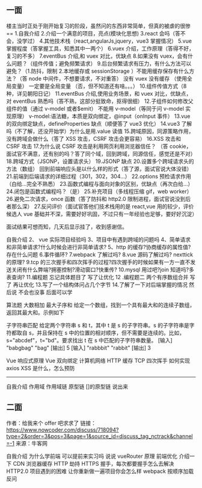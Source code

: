 ## 一面

楼主当时正处于刚开始复习的阶段，虽然问的东西非常简单，但真的被虐的很惨== 1.自我介绍 2.介绍一个满意的项目，亮点(模块化思想)
3.react 会吗（答不会，没学过） 4.其他技术栈（react,angularJs,jquery，vue3 掌握情况）
5.vue 掌握程度（答掌握工具，知悉其中一两个）
6.vuex 介绍，工作原理（答得不好，复习的不多）
7.eventBus 介绍,和 vuex 对比，优缺点 8.如果没有 vuex，会有什么问题？（组件传值；避免频繁请求） 9.后台频繁请求有压力，有什么方法可以避免？（1.防抖，限制 2.本地缓存或 sessionStorage ）不能用缓存保存有什么方法？（答 node 中间件，不想要请求，不对重答）
没有 vuex 没有缓存 （使用全局变量）
一定要是全局变量 （否，但不知道还有啥。。。） 10.组件传值方式（8 种，详见朝阳日记）
11.eventBus 介绍,使用业务场景，和 vuex 对比，优缺点，对 eventBus 熟悉吗（答不熟，这部分挺致命，抠得很细） 12.子组件如何修改父组件的值（通过 v-model 或者$emit）
不能用 v-model（等同于问 v-model 实现原理）
v-model:语法糖，本质是双向绑定，@input（onInput 事件）
13.vue 的双向绑定缺点，defineProperties 缺点（顺便答了 vue3 优化）
14.vue3 了解吗（不了解，还没开始学）为什么是用.value 读值 15.跨域原因，同源策略作用，没有跨域会做什么（答了 XSS 攻击，CSRF 攻击会更容易）
16.XSS 攻击和 CSRF 攻击 17.为什么说 CSRF 攻击是利用网页利用浏览器信任？
（答 cookie，面试官不满意，还有别的吗？答了同个域，回到跨域，同源信任，感觉还是不对） 18.跨域方式（JSONP，设置请求头）
19.JSONP 缺点 20.设置多个跨域请求头的方法（数组） 回到前端响应头是以什么样的形式（答了源，面试官说大体没错） 21.前端到后端请求的详细过程（301，302，304…）
22.options 预检请求作用（白给…完全不熟悉） 23.函数式编程与面向对象的区别，优缺点（再次白给…） 24.闭包是函数式编程吗？（是） 25.补充项目（多线程压缩 gif，web worker） 26.避免二次请求，once 函数（答了防抖和 http2.0 限制进程，面试官说没到后者那么深） 27.反问评价（面试官答他们技术栈用的是 react,vue 用的较少，评价候选人 vue 基础并不深，需要好好巩固，不过只有一年经验也足够，要好好沉淀）

面试结果可想而知，几天后显示挂了，收到感谢信。

自我介绍
2、 vue 实际项目经验吗
3、项目中有遇到跨域的问题吗
4、简单请求和非简单请求?什么时候会进行非简单请求?
5、http 的缓存?协商缓存的属性值?存在什么问题 6.事件循环?
7.webpack 了解过吗?
8.vue 源码了解过吗? nexttick 的原理?
9.tcp 的三次握手和四次挥手的过程?四次握手的时候如果有一方一直不发送关闭有什么弊端?拥塞控制?滑动窗口?快重传?
10.mysql 用过吧?join 知道吗?多表查询? 11.编程题 忘记具体题目了 写了让优化
12 .编程题二 两个有序数组合并 写了 再让优化 13.写了一个结构体问占几个字节 14.了解了一下对后端掌握的情况 然后说 不会也没事 后面可以学

算法题
大数相加
最大子序和 给定一个数组，找到一个具有最大和的连续子数组，返回其最大和。示例如下

子字符串匹配 给定两个字符串 s 和 t，其中 t 是 s 的子字符串。s 的子字符串是字符都取自 s，并且保持在 s 中的位置的相对顺序，但不需要是连续的。比如，s="abcdef"，t="bd"。要求找出 t 在 s 中匹配的子字符串数量。
[输入]
"babgbag" "bag"
[输出]
5
[输入]
"rabbbit" "rabbit"
[输出]
3

Vue 响应式原理
Vue 双向绑定
计算机网络
HTTP 缓存
TCP 四次挥手
如何实现 axios
XSS 是什么，怎么预防

---

自我介绍
作用域
作用域链
原型链
[]的原型链 说出来

## 二面

作者：给我来个 offer 吧求求了
链接：https://www.nowcoder.com/discuss/718094?type=2&order=3&pos=3&page=1&source_id=discuss_tag_nctrack&channel=-1
来源：牛客网

自我介绍
为什么学前端
可以提前来实习吗
说说 vueRouter 原理
前端优化
介绍一下 CDN
浏览器缓存
HTTP 劫持
HTTPS 握手，每次都要握手怎么去解决
HTTP2.0
项目遇到的困难
让你重新做一遍项目你会怎么样
webpack 按顺序加载
反问
